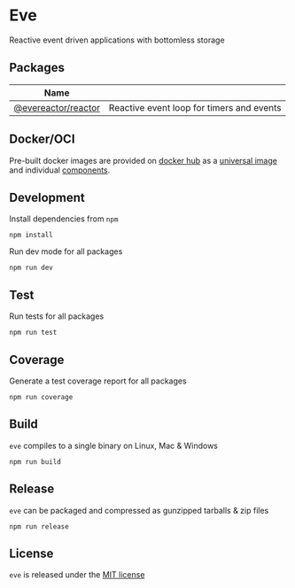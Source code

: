 # Eve

Reactive event driven applications with bottomless storage

## Packages

| Name                                                |                                                   |
| --------------------------------------------------- | ------------------------------------------------- |
| [@evereactor/reactor](./pkgs/reactor)               | Reactive event loop for timers and events         |

## Docker/OCI

Pre-built docker images are provided on [docker hub](https://hub.docker.com) as a
[universal image](https://hub.docker.com/r/evereactor/eve) and individual [components](https://github.com/rupurt/eve/tree/main/docker).

## Development

Install dependencies from `npm`

```shell
npm install
```

Run dev mode for all packages

```shell
npm run dev
```

## Test

Run tests for all packages

```shell
npm run test
```

## Coverage

Generate a test coverage report for all packages

```shell
npm run coverage
```

## Build

`eve` compiles to a single binary on Linux, Mac & Windows

```shell
npm run build
```

## Release

`eve` can be packaged and compressed as gunzipped tarballs & zip files

```shell
npm run release
```

## License

`eve` is released under the [MIT license](./LICENSE)
